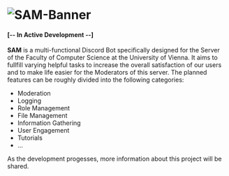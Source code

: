 # ![SAM-Banner](https://user-images.githubusercontent.com/49726903/90315347-1bb24380-df1b-11ea-9e38-240b1483f42b.png)
#### [-- In Active Development --]

**SAM** is a multi-functional Discord Bot specifically designed for the Server of the Faculty of Computer Science at the University of Vienna. It aims to fullfill varying helpful tasks to increase the overall satisfaction of our users and to make life easier for the Moderators of this server. The planned features can be roughly divided into the following categories:
- Moderation
- Logging
- Role Management
- File Management
- Information Gathering
- User Engagement
- Tutorials
- ...

As the development progesses, more information about this project will be shared.
